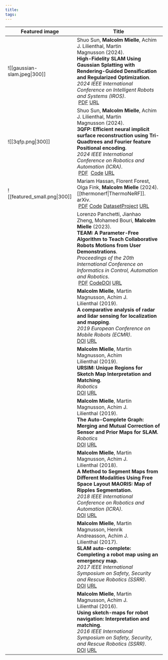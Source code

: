```yaml
---
title: 
tags:
---
```


| Featured image               | Title                                                                                                                                                                                                                                                                                                                                                                                                                                                                                                                                 |
| ---------------------------- | ------------------------------------------------------------------------------------------------------------------------------------------------------------------------------------------------------------------------------------------------------------------------------------------------------------------------------------------------------------------------------------------------------------------------------------------------------------------------------------------------------------------------------------- |
| ![[gaussian-slam.jpeg\|300]] | Shuo Sun, **Malcolm Mielle**, Achim J. Lilienthal, Martin Magnusson (2024). <br>**High-Fidelity SLAM Using Gaussian Splatting with Rendering-Guided Densification and Regularized Optimization**. <br>_2024 IEEE International Conference on Intelligent Robots and Systems (IROS)_.<br> [PDF](http://arxiv.org/pdf/2403.12535) [URL](http://arxiv.org/abs/2403.12535)                                                                                                                                                                |
| ![[3qfp.png\|300]]           | Shuo Sun, **Malcolm Mielle**, Achim J. Lilienthal, Martin Magnusson (2024). <br>**3QFP: Efficient neural implicit surface reconstruction using Tri-Quadtrees and Fourier feature Positional encoding**. <br>_2024 IEEE International Conference on Robotics and Automation (ICRA)_.<br> [PDF](https://arxiv.org/pdf/2401.07164)  [Code](https://github.com/ljjTYJR/3QFP) [URL](http://arxiv.org/abs/2401.07164)                                                                                                                       |
| ![[featured_small.png\|300]] | Mariam Hassan, Florent Forest, Olga Fink, **Malcolm Mielle** (2024). <br>[[thermonerf\|ThermoNeRF]]. <br>arXiv.<br> [PDF](https://arxiv.org/pdf/2403.12154) [Code](https://github.com/Schindler-EPFL-Lab/thermo-nerf) [Dataset](https://zenodo.org/records/10835108)[Project](https://malcolmmielle.github.io/project/insulated/) [URL](http://arxiv.org/abs/2403.12154)<br>                                                                                                                                                          |
|                              | Lorenzo Panchetti, Jianhao Zheng, Mohamed Bouri, **Malcolm Mielle** (2023). <br>**TEAM: A Parameter-Free Algorithm to Teach Collaborative Robots Motions from User Demonstrations**. <br>_Proceedings of the 20th International Conference on Informatics in Control, Automation and Robotics_.<br> [PDF](https://arxiv.org/pdf/2209.06940) [Code](https://github.com/Schindler-EPFL-Lab/team)[DOI](https://doi.org/10.5220/0012159700003543) [URL](https://www.scitepress.org/DigitalLibrary/Link.aspx?doi=10.5220/0012159700003543) |
|                              | **Malcolm Mielle**, Martin Magnusson, Achim J. Lilienthal (2019). <br>**A comparative analysis of radar and lidar sensing for localization and mapping**. <br>_2019 European Conference on Mobile Robots (ECMR)_.<br>[DOI](https://doi.org/10.1109/ECMR.2019.8870345) [URL](https://ieeexplore.ieee.org/document/8870345/)<br>                                                                                                                                                                                                        |
|                              | **Malcolm Mielle**, Martin Magnusson, Achim Lilienthal (2019). <br>**URSIM: Unique Regions for Sketch Map Interpretation and Matching**. <br>*Robotics*<br>[DOI](https://doi.org/10.3390/robotics8020043) [URL](https://www.mdpi.com/2218-6581/8/2/43)                                                                                                                                                                                                                                                                                |
|                              | **Malcolm Mielle**, Martin Magnusson, Achim J. Lilienthal (2019). <br>**The Auto-Complete Graph: Merging and Mutual Correction of Sensor and Prior Maps for SLAM.** <br>*Robotics*<br>[DOI](https://doi.org/10.3390/robotics8020040) [URL](https://www.mdpi.com/2218-6581/8/2/40)                                                                                                                                                                                                                                                     |
|                              | **Malcolm Mielle**, Martin Magnusson, Achim J. Lilienthal (2018). <br>**A Method to Segment Maps from Different Modalities Using Free Space Layout MAORIS: Map of Ripples Segmentation.** <br>_2018 IEEE International Conference on Robotics and Automation (ICRA)_.<br>[DOI](https://doi.org/10.1109/ICRA.2018.8461128) [URL](https://ieeexplore.ieee.org/document/8461128/)                                                                                                                                                        |
|                              | **Malcolm Mielle**, Martin Magnusson, Henrik Andreasson, Achim J. Lilienthal (2017). <br>**SLAM auto-complete: Completing a robot map using an emergency map.** <br>_2017 IEEE International Symposium on Safety, Security and Rescue Robotics (SSRR)_.<br>[DOI](https://doi.org/10.1109/SSRR.2017.8088137) [URL](http://ieeexplore.ieee.org/document/8088137/)                                                                                                                                                                       |
|                              | **Malcolm Mielle**, Martin Magnusson, Achim J. Lilienthal (2016). <br>**Using sketch-maps for robot navigation: Interpretation and matching**. <br>_2016 IEEE International Symposium on Safety, Security, and Rescue Robotics (SSRR)_.<br>[DOI](https://doi.org/10.1109/SSRR.2016.7784307) [URL](http://ieeexplore.ieee.org/document/7784307/)                                                                                                                                                                                       |
